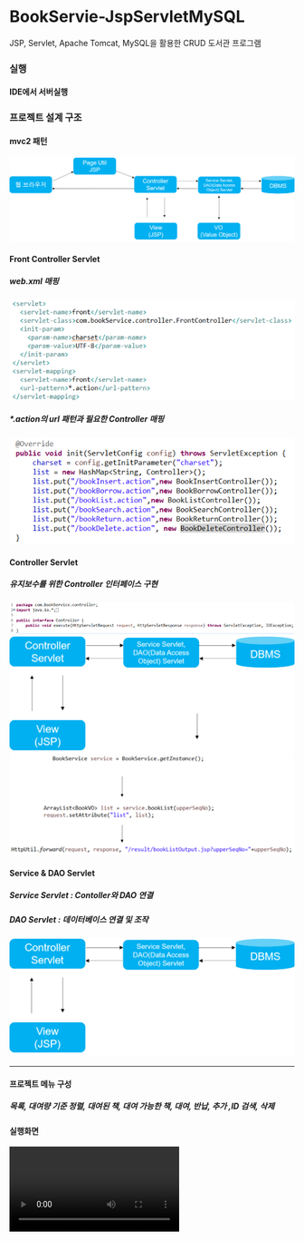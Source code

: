 # BookServie-JspServletMySQL

JSP, Servlet, Apache Tomcat, MySQL을 활용한 CRUD 도서관 프로그램

### 실행

#### IDE에서 서버실행

### 프로젝트 설계 구조

#### mvc2 패턴

![](/200709-1.png)

#### Front Controller Servlet

##### web.xml 매핑

![](/200709-2.png)

##### \*.action의 url 패턴과 필요한 Controller 매핑

![](/200709-3.png)

#### Controller Servlet

##### 유지보수를 위한 Controller 인터페이스 구현

![](/200709-4.png)
![](/200709-5.png)
![](/200709-6.png)

#### Service & DAO Servlet

##### Service Servlet : Contoller와 DAO 연결

##### DAO Servlet : 데이터베이스 연결 및 조작

![](/200709-7.png)

---

#### 프로젝트 메뉴 구성

##### 목록, 대여량 기준 정렬, 대여된 책, 대여 가능한 책, 대여, 반납, 추가 ,ID 검색, 삭제

#### 실행화면

![](/200709-8.mp4)
